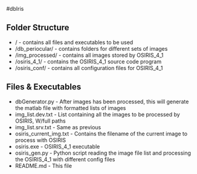 #dbIris

Folder Structure
----------------
* /								- contains all files and executables to be used
* /db_periocular/ - contains folders for different sets of images
* /img_processed/ - contains all images stored by OSIRIS_4_1
* /osiris_4_1/		- contains the OSIRIS_4_1 source code program
* /osiris_conf/		- contains all configuration files for OSIRIS_4_1

Files & Executables
-------------------
* dbGenerator.py		- After images has been processed, this will generate the matlab file with formatted lists of images
* img_list.dev.txt 	- List containing all the images to be processed by OSIRIS, W/full paths
* img_list.srv.txt 	- Same as previous
* osiris_current_img.txt - Contains the filename of the current image to process with OSIRIS
* osiris.exe 				-	OSIRIS_4_1 executable
* osiris_gen.py			- Python script reading the image file list and processing the OSIRIS_4_1 with different config files
* README.md					- This file
